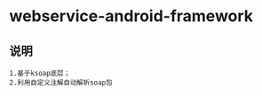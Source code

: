 webservice-android-framework
=======================
## 说明

```
1.基于ksoap底层；
2.利用自定义注解自动解析soap包 
```


